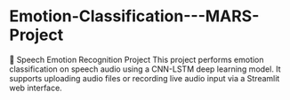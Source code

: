 # Emotion-Classification---MARS-Project

🎵 Speech Emotion Recognition Project
This project performs emotion classification on speech audio using a CNN-LSTM deep learning model. It supports uploading audio files or recording live audio input via a Streamlit web interface.
